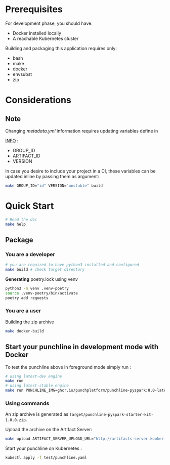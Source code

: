 # Prerequisites

For development phase, you should have:

- Docker installed locally
- A reachable Kubernetes cluster

Building and packaging this application requires only:

- bash
- make
- docker
- envsubst
- zip

# Considerations

## Note

Changing *metadata.yml* information requires updating variables define in

[INFO](./INFO) :

- GROUP_ID
- ARTIFACT_ID
- VERSION

In case you desire to include your project in a CI, these variables can be updated inline by passing them as argument:

```sh
make GROUP_ID="id" VERSION="unstable" build
```

# Quick Start

```sh
# Read the doc
make help
```

## Package

### You are a developer

```sh
# you are required to have python3 installed and configured
make build # check target directory
```

**Generating** poetry.lock using venv

```sh
python3 -m venv .venv-poetry
source .venv-poetry/bin/activate
poetry add requests
```

### You are a user

Building the zip archive

```sh
make docker-build
```

## Start your punchline in development mode with Docker

To test the punchline above in foreground mode simply run :

```sh
# using latest-dev engine
make run
# using latest-stable engine
make run PUNCHLINE_IMG=ghcr.io/punchplatform/punchline-pyspark:8.0-latest
```

### Using commands

An zip archive is generated as `target/punchline-pyspark-starter-kit-1.0.0.zip`.

Upload the archive on the Artifact Server:

```sh
make upload ARTIFACT_SERVER_UPLOAD_URL="http://artifacts-server.kooker:4245/v1/artifacts/upload"
```

Start your punchline on Kubernetes :
```sh
kubectl apply -f test/punchline.yaml
```
